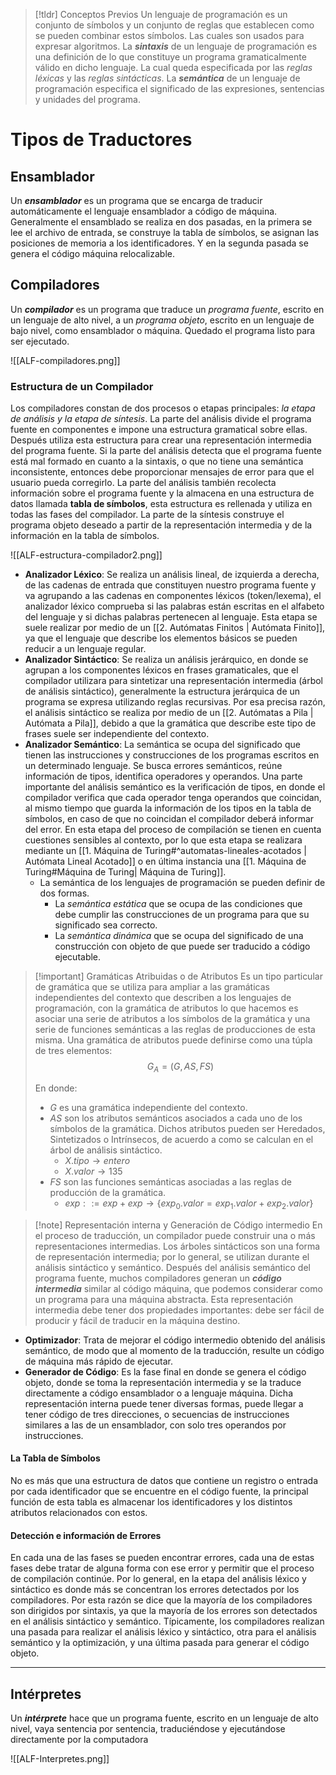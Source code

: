 
>[!tldr] Conceptos Previos
>Un lenguaje de programación es un conjunto de símbolos y un conjunto de reglas que establecen como se pueden combinar estos símbolos. Las cuales son usados para expresar algoritmos.
>La ***sintaxis*** de un lenguaje de programación es una definición de lo que constituye un programa gramaticalmente válido en dicho lenguaje. La cual queda especificada por las *reglas léxicas* y las *reglas sintácticas*.
>La ***semántica*** de un lenguaje de programación especifica el significado de las expresiones, sentencias y unidades del programa.


# Tipos de Traductores

## Ensamblador

Un ***ensamblador*** es un programa que se encarga de traducir automáticamente el lenguaje ensamblador a código de máquina. Generalmente el ensamblado se realiza en dos pasadas, en la primera se lee el archivo de entrada, se construye la tabla de símbolos, se asignan las posiciones de memoria a los identificadores. Y en la segunda pasada se genera el código máquina relocalizable.

## Compiladores

Un ***compilador*** es un programa que traduce un *programa fuente*, escrito en un lenguaje de alto nivel, a un *programa objeto*, escrito en un lenguaje de bajo nivel, como ensamblador o máquina. Quedado el programa listo para ser ejecutado.

![[ALF-compiladores.png]]

### Estructura de un Compilador

Los compiladores constan de dos procesos o etapas principales: *la etapa de análisis y la etapa de síntesis*. La parte del análisis divide el programa fuente en componentes e impone una estructura gramatical sobre ellas. Después utiliza esta estructura para crear una representación intermedia del programa fuente. Si la parte del análisis detecta que el programa fuente está mal formado en cuanto a la sintaxis, o que no tiene una semántica inconsistente, entonces debe proporcionar mensajes de error para que el usuario pueda corregirlo. La parte del análisis también recolecta información sobre el programa fuente y la almacena en una estructura de datos llamada **tabla de símbolos**, esta estructura es rellenada y utiliza en todas las fases del compilador.
La parte de la síntesis construye el programa objeto deseado a partir de la representación intermedia y de la información en la tabla de símbolos.

![[ALF-estructura-compilador2.png]]


- **Analizador Léxico**: Se realiza un análisis lineal, de izquierda a derecha, de las cadenas de entrada que constituyen nuestro programa fuente y va agrupando a las cadenas en componentes léxicos (token/lexema), el analizador léxico comprueba si las palabras están escritas en el alfabeto del lenguaje y si dichas palabras pertenecen al lenguaje. Esta etapa se suele realizar por medio de un [[2. Autómatas Finitos | Autómata Finito]], ya que el lenguaje que describe los elementos básicos se pueden reducir a un lenguaje regular.
- **Analizador Sintáctico**: Se realiza un análisis jerárquico, en donde se agrupan a los componentes léxicos en frases gramaticales, que el compilador utilizara para sintetizar una representación intermedia (árbol de análisis sintáctico), generalmente la estructura jerárquica de un programa se expresa utilizando reglas recursivas. Por esa precisa razón, el análisis sintáctico se realiza por medio de un [[2. Autómatas a Pila | Autómata a Pila]], debido a que la gramática que describe este tipo de frases suele ser independiente del contexto.
- **Analizador Semántico**: La semántica se ocupa del significado que tienen las instrucciones y construcciones de los programas escritos en un determinado lenguaje. Se busca errores semánticos, reúne información de tipos, identifica operadores y operandos. Una parte importante del análisis semántico es la verificación de tipos, en donde el compilador verifica que cada operador tenga operandos que coincidan, al mismo tiempo que guarda la información de los tipos en la tabla de símbolos, en caso de que no coincidan el compilador deberá informar del error. En esta etapa del proceso de compilación se tienen en cuenta cuestiones sensibles al contexto, por lo que esta etapa se realizara mediante un [[1. Máquina de Turing#^automatas-lineales-acotados | Autómata Lineal Acotado]] o en última instancia una [[1. Máquina de Turing#Máquina de Turing| Máquina de Turing]].
	- La semántica de los lenguajes de programación se pueden definir de dos formas.
		- La *semántica estática* que se ocupa de las condiciones que debe cumplir las construcciones de un programa para que su significado sea correcto.
		- La *semántica dinámica* que se ocupa del significado de una construcción con objeto de que puede ser traducido a código ejecutable.

>[!important] Gramáticas Atribuidas o de Atributos
>Es un tipo particular de gramática que se utiliza para ampliar a las gramáticas independientes del contexto que describen a los lenguajes de programación, con la gramática de atributos lo que hacemos es asociar una serie de atributos a los símbolos de la gramática y una serie de funciones semánticas a las reglas de producciones de esta misma.
>Una gramática de atributos puede definirse como una túpla de tres elementos:
>$$G_A = (G, AS, FS)$$
>
>En donde:
>- $G$ es una gramática independiente del contexto.
>- $AS$ son los atributos semánticos asociados a cada uno de los símbolos de la gramática. Dichos atributos pueden ser Heredados, Sintetizados o Intrínsecos, de acuerdo a como se calculan en el árbol de análisis sintáctico.
>	- $X.tipo \longrightarrow entero$
>	- $X.valor \longrightarrow 135$
>- $FS$ son las funciones semánticas asociadas a las reglas de producción de la gramática.
>	- $exp ::= exp + exp \longrightarrow \{ exp_0.valor = exp_1.valor + exp_2.valor \}$

>[!note] Representación interna y Generación de Código intermedio
>En el proceso de traducción, un compilador puede construir una o más representaciones intermedias. Los árboles sintácticos son una forma de representación intermedia; por lo general, se utilizan durante el análisis sintáctico y semántico. Después del análisis semántico del programa fuente, muchos compiladores generan un ***código intermedia*** similar al código máquina, que podemos considerar como un programa para una máquina abstracta. Esta representación intermedia debe tener dos propiedades importantes: debe ser fácil de producir y fácil de traducir en la máquina destino.

- **Optimizador**: Trata de mejorar el código intermedio obtenido del análisis semántico, de modo que al momento de la traducción, resulte un código de máquina más rápido de ejecutar.
- **Generador de Código**: Es la fase final en donde se genera el código objeto, donde se toma la representación intermedia y se la traduce directamente a código ensamblador o a lenguaje máquina. Dicha representación interna puede tener diversas formas, puede llegar a tener código de tres direcciones, o secuencias de instrucciones similares a las de un ensamblador, con solo tres operandos por instrucciones. 

#### La Tabla de Símbolos

No es más que una estructura de datos que contiene un registro o entrada por cada identificador que se encuentre en el código fuente, la principal función de esta tabla es almacenar los identificadores y los distintos atributos relacionados con estos.

#### Detección e información de Errores

En cada una de las fases se pueden encontrar errores, cada una de estas fases debe tratar de alguna forma con ese error y permitir que el proceso de compilación continúe. Por lo general, en la etapa del análisis léxico y sintáctico es donde más se concentran los errores detectados por los compiladores.
Por esta razón se dice que la mayoría de los compiladores son dirigidos por sintaxis, ya que la mayoría de los errores son detectados en el análisis sintáctico y semántico.
Típicamente, los compiladores realizan una pasada para realizar el análisis léxico y sintáctico, otra para el análisis semántico y la optimización, y una última pasada para generar el código objeto.

---

## Intérpretes

Un ***intérprete*** hace que un programa fuente, escrito en un lenguaje de alto nivel, vaya sentencia por sentencia, traduciéndose y ejecutándose directamente por la computadora

![[ALF-Interpretes.png]]